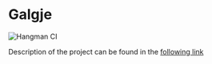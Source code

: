 # **Galgje**
![Hangman CI](https://github.com/EvilAngel94/Hangman/workflows/Hangman%20CI/badge.svg)

Description of the project can be found in the [following link](https://github.com/EvilAngel94/Hangman/wiki)
